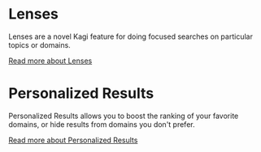 # Lenses 

Lenses are a novel Kagi feature for doing focused searches on particular topics or domains.

[Read more about Lenses](../features/lenses.md)

# Personalized Results

Personalized Results allows you to boost the ranking of your favorite domains, or hide results from domains you don't prefer.

[Read more about Personalized Results](../features/website-info-personalized-results.md)
